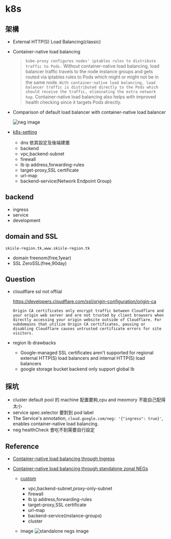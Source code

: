 # k8s

架構
--
- External HTTP(S) Load Balancing(classic)
- Container-native load balancing

  > `kube-proxy configures nodes' iptables rules to distribute traffic to Pods.` Without container-native load balancing, load balancer traffic travels to the node instance groups and gets routed via iptables rules to Pods which might or might not be in the same node. `With container-native load balancing, load balancer traffic is distributed directly to the Pods which should receive the traffic, eliminating the extra network hop`. Container-native load balancing also helps with improved health checking since it targets Pods directly.

- Comparison of default load balancer with container-native load balancer

  ![neg image](https://cloud.google.com/static/kubernetes-engine/images/neg.svg)

- [k8s-setting](k8s-setting.sh)
  - dns
  依其設定及後端建置
  - backend
  - vpc,backend-subnet
  - firewall
  - lb ip address,forwarding-rules
  - target-proxy,SSL certificate
  - url-map
  - backend-service(Network Endpoint Group)


backend
--
- ingress
- service
- development 


domain and SSL
--
`skisle-region.tk,www.skisle-region.tk`
- domain
 freenom(free,1year)
- SSL
 ZeroSSL(free,90day)

Question
--
- cloudflare ssl not offiial

  https://developers.cloudflare.com/ssl/origin-configuration/origin-ca
  ```
  Origin CA certificates only encrypt traffic between Cloudflare and your origin web server and are not trusted by client browsers when directly accessing your origin website outside of Cloudflare. For subdomains that utilize Origin CA certificates, pausing or disabling Cloudflare causes untrusted certificate errors for site visitors.

  ```
- region lb drawbacks
  - Google-managed SSL certificates aren't supported for regional external HTTP(S) load balancers and internal HTTP(S) load balancers
  - google storage bucket backend only support global lb

採坑
--
- cluster default pool 的 machine 配置要夠,cpu and meomory 不能自己配得太小
- service spec.selector 要對到 pod label 
- The Service's annotation, `cloud.google.com/neg: '{"ingress": true}'`, enables container-native load balancing.
- neg healthCheck 會吃不到需要自行設定

Reference
--

- [Container-native load balancing through Ingress ](https://cloud.google.com/kubernetes-engine/docs/how-to/container-native-load-balancing)


 - [Container-native load balancing through standalone zonal NEGs ](https://cloud.google.com/kubernetes-engine/docs/how-to/standalone-neg)

    - [custom](custom.sh)
      - vpc,backend-subnet,proxy-only-subnet
      - firewall
      - lb ip address,forwarding-rules
      - target-proxy,SSL certificate
      - url-map
      - backend-service(instance-groups)
      - cluster

    - image
      ![standalone negs image](https://cloud.google.com/static/kubernetes-engine/images/sneg2.svg)
   


